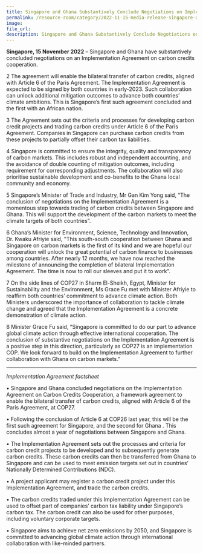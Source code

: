 ```yaml
---  
title: Singapore and Ghana Substantively Conclude Negotiations on Implementation Agreement on Cooperative Approaches aligned with Article 6 of the Paris Agreement
permalink: /resource-room/category/2022-11-15-media-release-singapore-and-ghana-implementation-agreement-article-6
image:  
file_url:  
description: Singapore and Ghana Substantively Conclude Negotiations on Implementation Agreement on Cooperative Approaches aligned with Article 6 of the Paris Agreement
---
```


**Singapore, 15 November 2022** – Singapore and Ghana have substantively concluded negotiations on an Implementation Agreement on carbon credits cooperation.  

2 The agreement will enable the bilateral transfer of carbon credits, aligned with Article 6 of the Paris Agreement. The Implementation Agreement is expected to be signed by both countries in early-2023. Such collaboration can unlock additional mitigation outcomes to advance both countries’ climate ambitions. This is Singapore’s first such agreement concluded and the first with an African nation.

3 The Agreement sets out the criteria and processes for developing carbon credit projects and trading carbon credits under Article 6 of the Paris Agreement. Companies in Singapore can purchase carbon credits from these projects to partially offset their carbon tax liabilities.

4 Singapore is committed to ensure the integrity, quality and transparency of carbon markets. This includes robust and independent accounting, and the avoidance of double counting of mitigation outcomes, including requirement for corresponding adjustments. The collaboration will also prioritise sustainable development and co-benefits to the Ghana local community and economy. 

5 Singapore’s Minister of Trade and Industry, Mr Gan Kim Yong said, “The conclusion of negotiations on the Implementation Agreement is a momentous step towards trading of carbon credits between Singapore and Ghana.  This will support the development of the carbon markets to meet the climate targets of both countries”.

6 Ghana’s Minister for Environment, Science, Technology and Innovation, Dr. Kwaku Afriyie said, "This south-south cooperation between Ghana and Singapore on carbon markets is the first of its kind and we are hopeful our cooperation will unlock the great potential of carbon finance to businesses among countries. After nearly 12 months, we have now reached the milestone of announcing the completion of bilateral Implementation Agreement. The time is now to roll our sleeves and put it to work”.    

7 On the side lines of COP27 in Sharm El-Sheikh, Egypt, Minister for Sustainability and the Environment, Ms Grace Fu met with Minister Afriyie to reaffirm both countries’ commitment to advance climate action. Both Ministers underscored the importance of collaboration to tackle climate change and agreed that the Implementation Agreement is a concrete demonstration of climate action.

8 Minister Grace Fu said, “Singapore is committed to do our part to advance global climate action through effective international cooperation. The conclusion of substantive negotiations on the Implementation Agreement is a positive step in this direction, particularly as COP27 is an implementation COP. We look forward to build on the Implementation Agreement to further collaboration with Ghana on carbon markets.”


***

*Implementation Agreement factsheet*

•	Singapore and Ghana concluded negotiations on the Implementation Agreement on Carbon Credits Cooperation, a framework agreement to enable the bilateral transfer of carbon credits, aligned with Article 6 of the Paris Agreement, at COP27. 

•	Following the conclusion of Article 6 at COP26 last year, this will be the first such agreement for Singapore, and the second for Ghana . This concludes almost a year of negotiations between Singapore and Ghana. 

•	The Implementation Agreement sets out the processes and criteria for carbon credit projects to be developed and to subsequently generate carbon credits. These carbon credits can then be transferred from Ghana to Singapore and can be used to meet emission targets set out in countries’ Nationally Determined Contributions (NDC). 

•	A project applicant may register a carbon credit project under this Implementation Agreement, and trade the carbon credits. 

•	The carbon credits traded under this Implementation Agreement can be used to offset part of companies’ carbon tax liability under Singapore’s carbon tax. The carbon credit can also be used for other purposes, including voluntary corporate targets.

•	Singapore aims to achieve net zero emissions by 2050, and Singapore is committed to advancing global climate action through international collaboration with like-minded partners.
